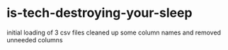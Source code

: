 # is-tech-destroying-your-sleep
initial loading of 3 csv files
cleaned up some column names and removed unneeded columns
